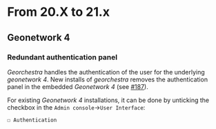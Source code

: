 # From 20.X to 21.x

## Geonetwork 4

### Redundant authentication panel
_Georchestra_ handles the authentication of the user for the underlying _geonetwork 4_. New installs of _georchestra_ removes the authentication panel in the embedded _Geonetwork 4_ (see [#187](https://github.com/georchestra/geonetwork/pull/187)).

For existing _Geonetwork 4_ installations, it can be done by unticking the checkbox in the `Admin console`->`User Interface`:
```
☐ Authentication
```
